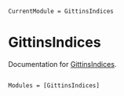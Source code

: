 ```@meta
CurrentModule = GittinsIndices
```

# GittinsIndices

Documentation for [GittinsIndices](https://github.com/ydalmia/GittinsIndices.jl).

```@index
```

```@autodocs
Modules = [GittinsIndices]
```

